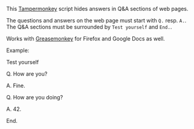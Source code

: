This [Tampermonkey](https://tampermonkey.net/) script hides answers in Q&A sections of web pages.

The questions and answers on the web page must start with `Q.` resp. `A.`. The Q&A sections must be surrounded by `Test yourself` and `End.`.

Works with [Greasemonkey](http://www.greasespot.net/) for Firefox and Google Docs as well.

Example:

Test yourself

Q. How are you?

A. Fine.

Q. How are you doing?

A. 42.

End.